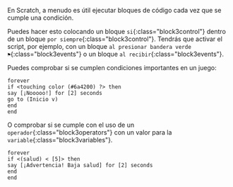 En Scratch, a menudo es útil ejecutar bloques de código cada vez que se cumple una condición.

Puedes hacer esto colocando un bloque `si`{:class="block3control"} dentro de un bloque `por siempre`{:class="block3control"}. Tendrás que activar el script, por ejemplo, con un bloque `al presionar bandera verde ⚑`{:class="block3events"} o un bloque `al recibir`{:class="block3events"}.

Puedes comprobar si se cumplen condiciones importantes en un juego:

```blocks3
forever
if <touching color (#6a4200) ?> then
say [¡Nooooo!] for [2] seconds
go to (Inicio v)
end
end
```

O comprobar si se cumple con el uso de un `operador`{:class="block3operators"} con un valor para la `variable`{:class="block3variables"}.

```blocks3
forever
if <(salud) < [5]> then
say [¡Advertencia! Baja salud] for [2] seconds
end
end
```

